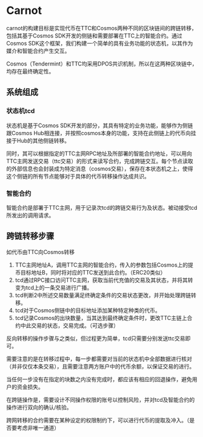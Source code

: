 # Carnot

carnot的构建目标是实现代币在TTC和Cosmos两种不同的区块链间的跨链转移，包括其基于Cosmos SDK开发的侧链和需要部署在TTC上的智能合约。通过Cosmos SDK这个框架，我们构建一个简单的具有业务功能的状态机，以其作为媒介和智能合约产生交互。

Cosmos（Tendermint）和TTC均采用DPOS共识机制，所以在这两种区块链中，均存在最终确定性。

## 系统组成

### 状态机tcd

状态机是基于Cosmos SDK开发的部分，其具有特定的业务功能，能够作为侧链跟Cosmos Hub相连接，并按照cosmos本身的功能，支持在此侧链上的代币向挂接于Hub的其他侧链转移。

同时，其可以根据指定的TTC主网RPC地址及所部署的智能合约地址，可以用向TTC主网发送交易（ttc交易）的形式来读写合约，完成跨链交互。每个节点读取的外部信息也会封装成为特定消息（cosmos交易），保存在本状态机之上，使得这个侧链的所有节点能够对于具体的代币转移操作达成共识。

### 智能合约

智能合约是部署于TTC主网，用于记录次tcd的跨链交易行为及状态。被动接受tcd所发出的调用请求。


## 跨链转移步骤

如代币由TTC向Cosmos转移

1. TTC主网地址A，调用TTC主网的智能合约，传入的参数包括Cosmos上的提币目标地址B，同时将对应的TTC发送到此合约。（ERC20类似） 
2. tcd通过RPC接口访问TTC主网，获取当前代充值的交易及其状态，并将其转变为tcd上的一条交易进行广播。
3. tcd判断2中所述交易数量满足终确定条件的交易状态更改，并开始处理跨链转移。
4. tcd对于Cosmos侧链中的目标地址添加某种特定种类的代币。
5. tcd记录Cosmos的出块数量，当其达到最终确定条件时，更改TTC主链上合约中此交易的状态，交易完成。（可选步骤）

反向转移的操作步骤与之类似，但过程更为简单，tcd只需要分别发送ttc交易即可。

需要注意的是在转移过程中，每一步都需要对当前的状态机中全部数据进行核对（并非仅仅本条交易），且需要注意两方账户中的代币余额，以保证交易的进行。

当任何一步没有在指定的块数之内没有完成时，都应该有相应的回退操作，避免用户的资金损失。

在跨链操作是，需要设计不同操作权限的账号以控制风险，并对tcd及智能合约的操作进行双向的确认/核验。

跨网转移的合约需要在某种设定的权限制约下，可以进行代币的提取及冲入。（是否要考虑非唯一通道）
